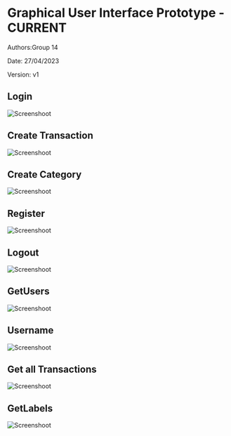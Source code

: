 # Graphical User Interface Prototype  - CURRENT

Authors:Group 14

Date:  27/04/2023

Version: v1 


## Login 
![Screenshoot](V1/EZWalletGUI--04.png)
## Create Transaction
![Screenshoot](V1/EZWalletGUI-05.png)

## Create Category
![Screenshoot](V1/catego.png)
## Register
![Screenshoot](V1/EZWalletGUI-06.png)
## Logout

![Screenshoot](V1/EZWalletGUI-09.png)
## GetUsers
![Screenshoot](V1/EZWalletGUI-19.png)
## Username
![Screenshoot](V1/EZWalletGUI-20.png)
## Get all Transactions
![Screenshoot](V1/EZWalletGUI-25.png)
## GetLabels
![Screenshoot](V1/EZWalletGUI-26.png)
